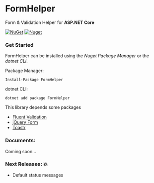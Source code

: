 # FormHelper
Form &amp; Validation Helper for **ASP.NET Core**

[![NuGet](https://img.shields.io/nuget/v/FormHelper.svg)](https://nuget.org/packages/FormHelper) [![Nuget](https://img.shields.io/nuget/dt/FormHelper.svg)](https://nuget.org/packages/FormHelper)


### Get Started

FormHelper can be installed using the *Nuget Package Manager* or the *dotnet CLI*.

Package Manager:
```
Install-Package FormHelper
```

dotnet CLI:
```
dotnet add package FormHelper
```

This library depends some packages
- [Fluent Validation](https://github.com/JeremySkinner/FluentValidation)
- [jQuery Form](https://github.com/jquery-form/form)
- [Toastr](https://github.com/CodeSeven/toastr)

### Documents:
Coming soon...

### Next Releases: :boom:
- Default status messages
